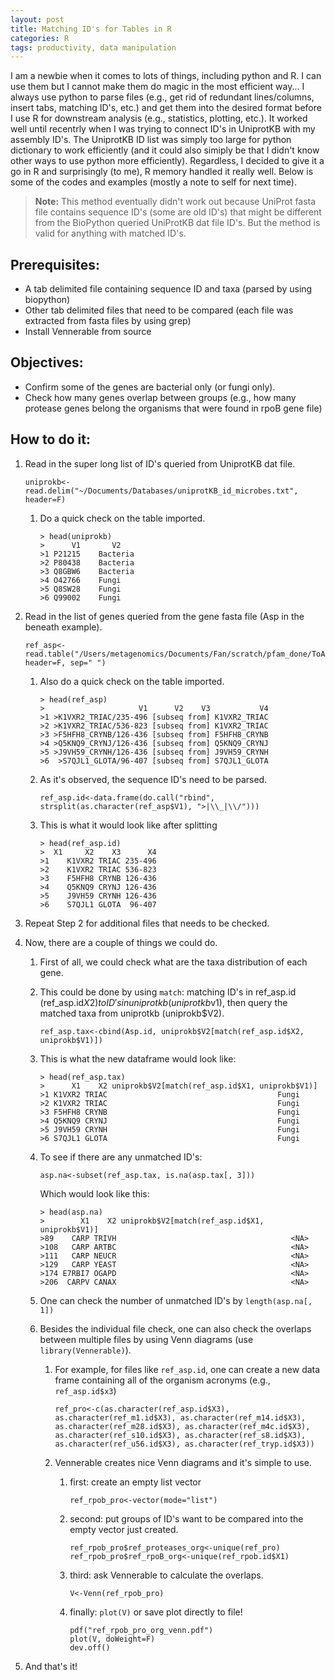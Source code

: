 ```yaml
---
layout: post
title: Matching ID's for Tables in R
categories: R
tags: productivity, data manipulation
---
```

I am a newbie when it comes to lots of things, including python and R. I can use them but I cannot make them do magic in the most efficient way... I always use python to parse files (e.g., get rid of redundant lines/columns, insert tabs, matching ID's, etc.) and get them into the desired format before I use R for downstream analysis (e.g., statistics, plotting, etc.). It worked well until recentrly when I was trying to connect ID's in UniprotKB with my assembly ID's. The UniprotKB ID list was simply too large for python dictionary to work efficiently (and it could also simiply be that I didn't know other ways to use python more efficiently). Regardless, I decided to give it a go in R and surprisingly (to me), R memory handled it really well. Below is some of the codes and examples (mostly a note to self for next time). 

<!--more-->
> **Note:** This method eventually didn't work out because UniProt fasta file contains sequence ID's (some are old ID's) that might be different from the BioPython queried UniProtKB dat file ID's. But the method is valid for anything with matched ID's.

Prerequisites: 
--------------

+   A tab delimited file containing sequence ID and taxa (parsed by using biopython)   
+   Other tab delimited files that need to be compared (each file was extracted from fasta files by using grep)   
+   Install Vennerable from source

Objectives:
-----------

+   Confirm some of the genes are bacterial only (or fungi only). 
+   Check how many genes overlap between groups (e.g., how many protease genes belong the organisms that were found in rpoB gene file)

How to do it:
-------------

1.  Read in the super long list of ID's queried from UniprotKB dat file.   

    ~~~
    uniprokb<-read.delim("~/Documents/Databases/uniprotKB_id_microbes.txt", header=F)
    ~~~
  
    1.  Do a quick check on the table imported.   
                               
        ```
        > head(uniprokb)
        >      V1       V2   
        >1 P21215    Bacteria   
        >2 P80438    Bacteria   
        >3 Q8GBW6    Bacteria   
        >4 O42766    Fungi   
        >5 Q8SW28    Fungi   
        >6 Q99002    Fungi   
        ```

2.  Read in the list of genes queried from the gene fasta file (Asp in the beneath example).
 
    ~~~
    ref_asp<-read.table("/Users/metagenomics/Documents/Fan/scratch/pfam_done/ToAnalyze/Asp/ref_aligned.faa.ref.list", header=F, sep=" ")
    ~~~
    
    1.  Also do a quick check on the table imported.  
      
        ```
        > head(ref_asp)
        >                     V1      V2    V3           V4  
        >1 >K1VXR2_TRIAC/235-496 [subseq from] K1VXR2_TRIAC
        >2 >K1VXR2_TRIAC/536-823 [subseq from] K1VXR2_TRIAC
        >3 >F5HFH8_CRYNB/126-436 [subseq from] F5HFH8_CRYNB
        >4 >Q5KNQ9_CRYNJ/126-436 [subseq from] Q5KNQ9_CRYNJ
        >5 >J9VH59_CRYNH/126-436 [subseq from] J9VH59_CRYNH
        >6  >S7QJL1_GLOTA/96-407 [subseq from] S7QJL1_GLOTA
        ```

    2.  As it's observed, the sequence ID's need to be parsed.

        ~~~     
        ref_asp.id<-data.frame(do.call("rbind", strsplit(as.character(ref_asp$V1), ">|\\_|\\/")))
        ~~~

    3.  This is what it would look like after splitting

        ```
        > head(ref_asp.id)
        >  X1     X2    X3      X4
        >1    K1VXR2 TRIAC 235-496
        >2    K1VXR2 TRIAC 536-823
        >3    F5HFH8 CRYNB 126-436
        >4    Q5KNQ9 CRYNJ 126-436
        >5    J9VH59 CRYNH 126-436
        >6    S7QJL1 GLOTA  96-407        
        ```

3.  Repeat Step 2 for additional files that needs to be checked.

4.  Now, there are a couple of things we could do. 
    1.  First of all, we could check what are the taxa distribution of each gene. 
       1.  This could be done by using `match`: matching ID's in ref_asp.id (ref_asp.id$X2) to ID's in uniprotkb (uniprotkb$v1), then query the matched taxa from uniprotkb (uniprokb$V2).

           ~~~
           ref_asp.tax<-cbind(Asp.id, uniprokb$V2[match(ref_asp.id$X2, uniprokb$V1)])   
           ~~~
       
       2.  This is what the new dataframe would look like:

           ```
           > head(ref_asp.tax)
           >      X1    X2 uniprokb$V2[match(ref_asp.id$X1, uniprokb$V1)]   
           >1 K1VXR2 TRIAC                                      Fungi   
           >2 K1VXR2 TRIAC                                      Fungi   
           >3 F5HFH8 CRYNB                                      Fungi   
           >4 Q5KNQ9 CRYNJ                                      Fungi   
           >5 J9VH59 CRYNH                                      Fungi   
           >6 S7QJL1 GLOTA                                      Fungi  
           ```
       
       3.  To see if there are any unmatched ID's:

           ~~~
           asp.na<-subset(ref_asp.tax, is.na(asp.tax[, 3]))
           ~~~

           Which would look like this:

           ```
           > head(asp.na)
           >        X1    X2 uniprokb$V2[match(ref_asp.id$X1, uniprokb$V1)]
           >89    CARP TRIVH                                       <NA>
           >108   CARP ARTBC                                       <NA>
           >111   CARP NEUCR                                       <NA>
           >129   CARP YEAST                                       <NA>
           >174 E7RBI7 OGAPD                                       <NA>
           >206  CARPV CANAX                                       <NA>
           ```
       4.  One can check the number of unmatched ID's by `length(asp.na[, 1])`
    
    2.  Besides the individual file check, one can also check the overlaps between multiple files by using Venn diagrams (use `library(Vennerable)`).
        1.  For example, for files like `ref_asp.id`, one can create a new data frame containing all of the organism acronyms (e.g., `ref_asp.id$x3`) 

            ~~~
            ref_pro<-c(as.character(ref_asp.id$X3), as.character(ref_m1.id$X3), as.character(ref_m14.id$X3), as.character(ref_m28.id$X3), as.character(ref_m4c.id$X3), as.character(ref_s10.id$X3), as.character(ref_s8.id$X3), as.character(ref_u56.id$X3), as.character(ref_tryp.id$X3))
            ~~~

        2.  Vennerable creates nice Venn diagrams and it's simple to use.
            1.  first: create an empty list vector

                ```
                ref_rpob_pro<-vector(mode="list")
                ```

            2.  second: put groups of ID's want to be compared into the empty vector just created.

                ```
                ref_rpob_pro$ref_proteases_org<-unique(ref_pro)
                ref_rpob_pro$ref_rpoB_org<-unique(ref_rpob.id$X1)
                ```

            3.  third: ask Vennerable to calculate the overlaps.

                ```
                V<-Venn(ref_rpob_pro)
                ```
  
            4. finally: `plot(V)` or save plot directly to file!   

               ~~~
               pdf("ref_rpob_pro_org_venn.pdf")   
               plot(V, doWeight=F)   
               dev.off()   
               ~~~

5. And that's it!
